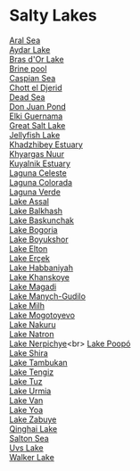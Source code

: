 # Salty Lakes
[Aral Sea](https://en.wikipedia.org/wiki/Aral_Sea)<br>
[Aydar Lake](https://en.wikipedia.org/wiki/Aydar_Lake)<br>
[Bras d'Or Lake](https://en.wikipedia.org/wiki/Bras_d%27Or_Lake)<br>
[Brine pool](https://en.wikipedia.org/wiki/Brine_pool)<br>
[Caspian Sea](https://en.wikipedia.org/wiki/Caspian_Sea)<br>
[Chott el Djerid](https://en.wikipedia.org/wiki/Chott_el_Djerid)<br>
[Dead Sea](https://en.wikipedia.org/wiki/Dead_Sea)<br>
[Don Juan Pond](https://en.wikipedia.org/wiki/Don_Juan_Pond)<br>
[Elki Guernama](https://en.wikipedia.org/wiki/Elki_Guernama)<br>
[Great Salt Lake](https://en.wikipedia.org/wiki/Great_Salt_Lake)<br>
[Jellyfish Lake](https://en.wikipedia.org/wiki/Jellyfish_Lake)<br>
[Khadzhibey Estuary](https://en.wikipedia.org/wiki/Khadzhibey_Estuary)<br>
[Khyargas Nuur](https://en.wikipedia.org/wiki/Khyargas_Nuur)<br>
[Kuyalnik Estuary](https://en.wikipedia.org/wiki/Kuyalnik_Estuary)<br>
[Laguna Celeste](https://en.wikipedia.org/wiki/Laguna_Celeste)<br>
[Laguna Colorada](https://en.wikipedia.org/wiki/Laguna_Colorada)<br>
[Laguna Verde](https://en.wikipedia.org/wiki/Laguna_Verde_(Bolivia))<br>
[Lake Assal](https://en.wikipedia.org/wiki/Lake_Assal_(Djibouti))<br>
[Lake Balkhash](https://en.wikipedia.org/wiki/Lake_Balkhash)<br>
[Lake Baskunchak](https://en.wikipedia.org/wiki/Lake_Baskunchak)<br>
[Lake Bogoria](https://en.wikipedia.org/wiki/Lake_Bogoria)<br>
[Lake Boyukshor](https://en.wikipedia.org/wiki/Lake_Boyukshor)<br>
[Lake Elton](https://en.wikipedia.org/wiki/Lake_Elton)<br>
[Lake Erçek](https://en.wikipedia.org/wiki/Lake_Er%C3%A7ek)<br>
[Lake Habbaniyah](https://en.wikipedia.org/wiki/Lake_Habbaniyah)<br>
[Lake Khanskoye](https://en.wikipedia.org/wiki/Lake_Khanskoye)<br>
[Lake Magadi](https://en.wikipedia.org/wiki/Lake_Magadi)<br>
[Lake Manych-Gudilo](https://en.wikipedia.org/wiki/Lake_Manych-Gudilo)<br>
[Lake Milh](https://en.wikipedia.org/wiki/Lake_Milh)<br>
[Lake Mogotoyevo](https://en.wikipedia.org/wiki/Lake_Mogotoyevo)<br>
[Lake Nakuru](https://en.wikipedia.org/wiki/Lake_Nakuru)<br>
[Lake Natron](https://en.wikipedia.org/wiki/Lake_Natron)<br>
[Lake Nerpichye](https://en.wikipedia.org/wiki/Lake_Nerpichye_(Kamchatka_Krai))<br>
[Lake Poopó](https://en.wikipedia.org/wiki/Lake_Poop%C3%B3)<br>
[Lake Shira](https://en.wikipedia.org/wiki/Lake_Shira)<br>
[Lake Tambukan](https://en.wikipedia.org/wiki/Lake_Tambukan)<br>
[Lake Tengiz](https://en.wikipedia.org/wiki/Lake_Tengiz)<br>
[Lake Tuz](https://en.wikipedia.org/wiki/Lake_Tuz)<br>
[Lake Urmia](https://en.wikipedia.org/wiki/Lake_Urmia)<br>
[Lake Van](https://en.wikipedia.org/wiki/Lake_Van)<br>
[Lake Yoa](https://en.wikipedia.org/wiki/Lake_Yoa)<br>
[Lake Zabuye](https://en.wikipedia.org/wiki/Lake_Zabuye)<br>
[Qinghai Lake](https://en.wikipedia.org/wiki/Qinghai_Lake)<br>
[Salton Sea](https://en.wikipedia.org/wiki/Salton_Sea)<br>
[Uvs Lake](https://en.wikipedia.org/wiki/Uvs_Lake)<br>
[Walker Lake](https://en.wikipedia.org/wiki/Walker_Lake)<br>
